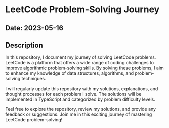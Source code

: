 # LeetCode Problem-Solving Journey

## Date: 2023-05-16

## Description
In this repository, I document my journey of solving LeetCode problems. LeetCode is a platform that offers a wide range of coding challenges to improve algorithmic problem-solving skills. By solving these problems, I aim to enhance my knowledge of data structures, algorithms, and problem-solving techniques.

I will regularly update this repository with my solutions, explanations, and thought processes for each problem I solve. The solutions will be implemented in TypeScript and categorized by problem difficulty levels.

Feel free to explore the repository, review my solutions, and provide any feedback or suggestions. Join me in this exciting journey of mastering LeetCode problem-solving!
